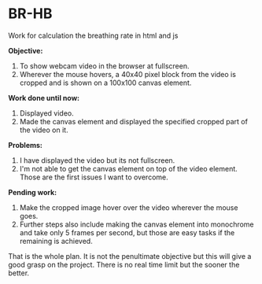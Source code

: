 # BR-HB
Work for calculation the breathing rate in html and js

**Objective:** 
1. To show webcam video in the browser at fullscreen.
2. Wherever the mouse hovers, a 40x40 pixel block from the video is cropped and is shown on a 100x100 canvas element.

**Work done until now:**
1. Displayed video.
2. Made the canvas element and displayed the specified cropped part of the video on it.

**Problems:**
1. I have displayed the video but its not fullscreen.
2. I'm not able to get the canvas element on top of the video element.
Those are the first issues I want to overcome.

**Pending work:**
1. Make the cropped image hover over the video wherever the mouse goes.
2. Further steps also include making the canvas element into monochrome and take only 5 frames per second, but those are easy tasks if the remaining is achieved.

That is the whole plan. It is not the penultimate objective but this will give a good grasp on the project.
There is no real time limit but the sooner the better.
